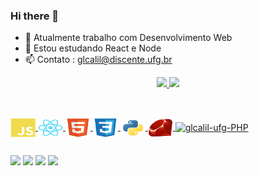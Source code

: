 ### Hi there 👋

- 🔭 Atualmente trabalho com Desenvolvimento Web
- 🌱 Estou estudando React e Node
- 📫 Contato : glcalil@discente.ufg.br

<div align="center">
  <a href="https://github.com/glcalil-ufg">
  <img height="180em" src="https://github-readme-stats.vercel.app/api?username=glcalil-ufg&show_icons=true&theme=dark&include_all_commits=true&count_private=true"/>
  <img height="180em" src="https://github-readme-stats.vercel.app/api/top-langs/?username=glcalil-ufg&layout=compact&langs_count=7&theme=dark"/>
</div>
  
  ##
  <div style="display: inline_block"><br>
  <img align="center" alt="glcalil-ufg-Js" height="30" width="40" src="https://raw.githubusercontent.com/devicons/devicon/master/icons/javascript/javascript-plain.svg">
  <img align="center" alt="glcalil-ufg-React" height="30" width="40" src="https://raw.githubusercontent.com/devicons/devicon/master/icons/react/react-original.svg">
  <img align="center" alt="glcalil-ufg-HTML" height="30" width="40" src="https://raw.githubusercontent.com/devicons/devicon/master/icons/html5/html5-original.svg">
  <img align="center" alt="glcalil-ufg-CSS" height="30" width="40" src="https://raw.githubusercontent.com/devicons/devicon/master/icons/css3/css3-original.svg">
  <img align="center" alt="glcalil-ufg-Python" height="30" width="40" src="https://raw.githubusercontent.com/devicons/devicon/master/icons/python/python-original.svg">
  <img align="center" alt="glcalil-ufg-Ruby" height="30" width="40" src="https://raw.githubusercontent.com/devicons/devicon/master/icons/ruby/ruby-original.svg">
  <img align="center" alt="glcalil-ufg-PHP" height="30" width="40" src="https://raw.githubusercontent.com/devicons/devicon/master/icons/ruby/php-original.svg">
  <!--<img align="center" alt="glcalil-ufg-Csharp" height="30" width="40" src="https://raw.githubusercontent.com/devicons/devicon/master/icons/csharp/csharp-original.svg">-->
</div>
  
  ##
  
  <div> 
  <a href="https://www.youtube.com/channel/UCfsM2GgJYZHTyicQ68gERIA" target="_blank"><img src="https://img.shields.io/badge/YouTube-FF0000?style=for-the-badge&logo=youtube&logoColor=white" target="_blank"></a>
 	<a href="https://www.twitch.tv/glcalil" target="_blank"><img src="https://img.shields.io/badge/Twitch-9146FF?style=for-the-badge&logo=twitch&logoColor=white" target="_blank"></a>
 <!--<a href="https://discord.gg/GLCalil#1168" target="_blank"><img src="https://img.shields.io/badge/Discord-7289DA?style=for-the-badge&logo=discord&logoColor=white" target="_blank"></a> -->
  <a href = "mailto:glcalil@discente.ufg.br"><img src="https://img.shields.io/badge/-Gmail-%23333?style=for-the-badge&logo=gmail&logoColor=white" target="_blank"></a>
  <a href="https://www.linkedin.com/in/gabriel-lira-calil-61000a176/" target="_blank"><img src="https://img.shields.io/badge/-LinkedIn-%230077B5?style=for-the-badge&logo=linkedin&logoColor=white" target="_blank"></a> 
  
